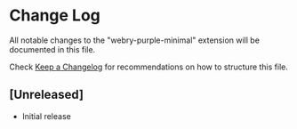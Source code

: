 # Change Log

All notable changes to the "webry-purple-minimal" extension will be documented in this file.

Check [Keep a Changelog](http://keepachangelog.com/) for recommendations on how to structure this file.

## [Unreleased]

- Initial release
